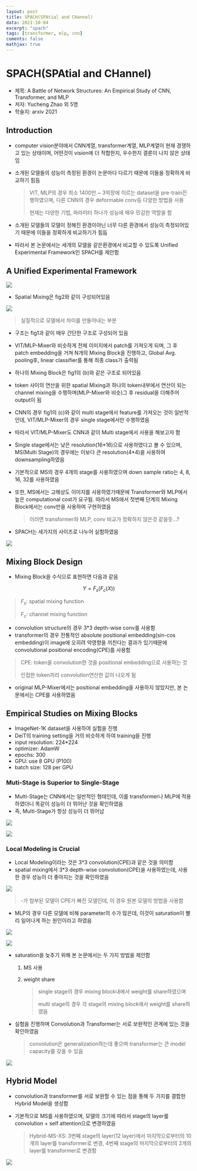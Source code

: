 ```yaml
---
layout: post
title: SPACH(SPAtial and CHannel)
data: 2021-10-04
excerpt: "spach"
tags: [transformer, mlp, cnn]
coments: false
mathjax: true
---
```


# SPACH(SPAtial and CHannel)

- 제목: A Battle of Network Structures: An Empirical Study of CNN, Transformer, and MLP
- 저자: Yucheng Zhao 외 5명
- 학술지: arxiv 2021

## Introduction

- computer vision분야에서 CNN계열, transformer계열, MLP계열이 현재 경쟁하고 있는 상태이며, 어떤것이 vision에 더 적합한지, 우수한지 결론이 나지 않은 상태임

- 소개된 모델들의 성능이 측정된 환경이 논문마다 다르기 때문에 이들을 정확하게 비교하기 힘듬

  > VIT, MLP의 경우 최소 1400만 ~ 3억장에 이르는 dataset을 pre-train진행하였으며, 다른 CNN의 경우 deformable conv등 다양한 방법을 사용
  >
  > 현재는 다양한 기법, 파라미터 하나가 성능에 매우 민감한 역할을 함

- 소개된 모델들의 모델이 정해진 환경이아닌 너무 다른 환경에서 성능이 측정되어있기 때문에 이들을 정확하게 비교하기가 힘듬

- 따라서 본 논문에서는 세개의 모델을 같은환경에서 비교할 수 있도록 Unified Experimental Framework인 SPACH를 제안함

## A Unified Experimental Framework

![](https://github.com/jh79783/jh79783.github.io/blob/main/assets/img/SPACH/fig1.png?raw=true)

- Spatial Mixing은 fig2와 같이 구성되어있음

![](https://github.com/jh79783/jh79783.github.io/blob/main/assets/img/SPACH/fig2.png?raw=true)

> 실질적으로 모델에서 차이를 만들어내는 부분

- 구조는 fig1과 같이 매우 간단한 구조로 구성되어 있음

- VIT/MLP-Mixer와 비슷하게 전체 이미지에서 patch를 가져오게 되며, 그 후 patch embedding을 거쳐 N개의 Mixing Block을 진행하고, Global Avg. pooling후, linear classifier를 통해 최종 class가 출력됨

- 하나의 Mixing Block은 fig1의 (b)와 같은 구조로 되어있음

- token 사이의 연산을 위한 spatial Mixing과 하나의 token내부에서 연산이 되는 channel mixing을 수행하며(MLP-Mixer와 비슷)그 후 residual을 더해주어 output이 됨

- CNN의 경우 fig1의 (c)와 같이 multi stage에서 feature를 가져오는 것이 일반적인데, VIT/MLP-Mixer의 경우 single stage에서만 수행하였음

- 따라서 VIT/MLP-Mixer도 CNN과 같이 Multi stage에서 사용을 해보고자 함

- Single stage에서는 낮은 resolution(16\*16)으로 사용하였다고 볼 수 있으며, MS(Multi Stage)의 경우에는 이보다 큰 resolution(4\*4)을 사용하여 downsampling하였음

- 기본적으로 MS의 경우 4개의 stage를 사용하였으며 down sample ratio는 4, 8, 16, 32를 사용하였음

- 또한, MS에서는 고해상도 이미지를 사용하였기때문에 Transformer와 MLP에서 높은 computational cost가 요구됨. 따라서 MS에서 첫번째 단계의 Mixing Block에서는 conv만을 사용하여 구현하였음

  > 이러면 transformer와 MLP, conv 비교가 정확하지 않은것 같을듯...?

- SPACH는 세가지의 사이즈로 나누어 실험하였음

![](https://github.com/jh79783/jh79783.github.io/blob/main/assets/img/SPACH/table1.png?raw=true)

## Mixing Block Design

- Mixing Block을 수식으로 표현하면 다음과 같음

$$
Y=F_s(F_c(X))
$$

> $F_s$: spatial mixing function
>
> $F_c$: channel mixing function

- convolution structure의 경우 3\*3 depth-wise conv를 사용함
- transformer의 경우 전통적인 absolute positional embedding(sin-cos embedding)이 image에 오히려 악영향을 끼친다는 결과가 있기때문에 convolutional positional encoding(CPE)를 사용함

> CPE: token을 convolution한 것을 positional embedding으로 사용하는 것
>
> 인접한 token끼리 convolution연산한 값이 나오게 됨

- original MLP-Mixer에서는 positional embedding을 사용하지 않았지만, 본 논문에서는 CPE를 사용하였음

## Empirical Studies on Mixing Blocks

- ImageNet-1K dataset을 사용하여 실험을 진행
- DeiT의 training setting을 거의 비슷하게 하여 training을 진행
- input resolution: 224\*224
- optimizer: AdamW
- epochs: 300
- GPU: use 8 GPU (P100)
- batch size: 128 per GPU

### Muti-Stage is Superior to Single-Stage

- Multi-Stage는 CNN에서는 일반적인 형태인데, 이를 transformer나 MLP에 적용하였더니 똑같이 성능이 더 뛰어난 것을 확인하였음
- 즉, Multi-Stage가 항상 성능이 더 뛰어남

![](https://github.com/jh79783/jh79783.github.io/blob/main/assets/img/SPACH/table3.png?raw=true)

![](https://github.com/jh79783/jh79783.github.io/blob/main/assets/img/SPACH/fig3.png?raw=true)

### Local Modeling is Crucial

- Local Modeling이라는 것은 3\*3 convolution(CPE)과 같은 것을 의미함
- spatial mixing에서 3\*3 depth-wise convolution(CPE)을 사용하였는데, 사용한 경우 성능이 더 좋아지는 것을 확인하였음

![](https://github.com/jh79783/jh79783.github.io/blob/main/assets/img/SPACH/table4.png?raw=true)

> -가 첨부된 모델이 CPE가 빠진 모델인데, 이 경우 원본 모델의 방법을 사용함

- MLP의 경우 다른 모델에 비해 parameter의 수가 많은데, 이것이 saturation이 빨리 일어나게 하는 원인이라고 하였음

![](https://github.com/jh79783/jh79783.github.io/blob/main/assets/img/SPACH/fig4.png?raw=true)

![](https://github.com/jh79783/jh79783.github.io/blob/main/assets/img/SPACH/table5.png?raw=true)

- saturation을 늦추기 위해 본 논문에서는 두 가지 방법을 제안함

  1. MS 사용

  2. weight share

     > single stage의 경우 mixing block내에서 weight를 share하였으며
     >
     > multi stage의 경우 각 stage의 mixing block에서 weight를 share하였음

- 실험을 진행하며 Convolution과 Transformer는 서로 보완적인 관계에 있는 것을 확인하였음

  > convolution은 generalization하는데 좋으며 transformer는 큰 model capacity를 갖을 수 있음

![](https://github.com/jh79783/jh79783.github.io/blob/main/assets/img/SPACH/fig5.png?raw=true)

## Hybrid Model

- convolution과 transformer를 서로 보완할 수 있는 점을 통해 두 가지를 결합한 Hybrid Model을 생성함

- 기본적으로 MS를 사용하였으며, 모델의 크기에 따라서 stage의 layer를 convolution + self attention으로 변경하였음

  >Hybrid-MS-XS: 3번째 stage의 layer(12 layer)에서 마지막으로부터의 10개의 layer를 transformer로 변경, 4번째 stage의 마지막으로부터의 2개의 layer를 transformer로 변경함

![](https://github.com/jh79783/jh79783.github.io/blob/main/assets/img/SPACH/table6.png?raw=true)